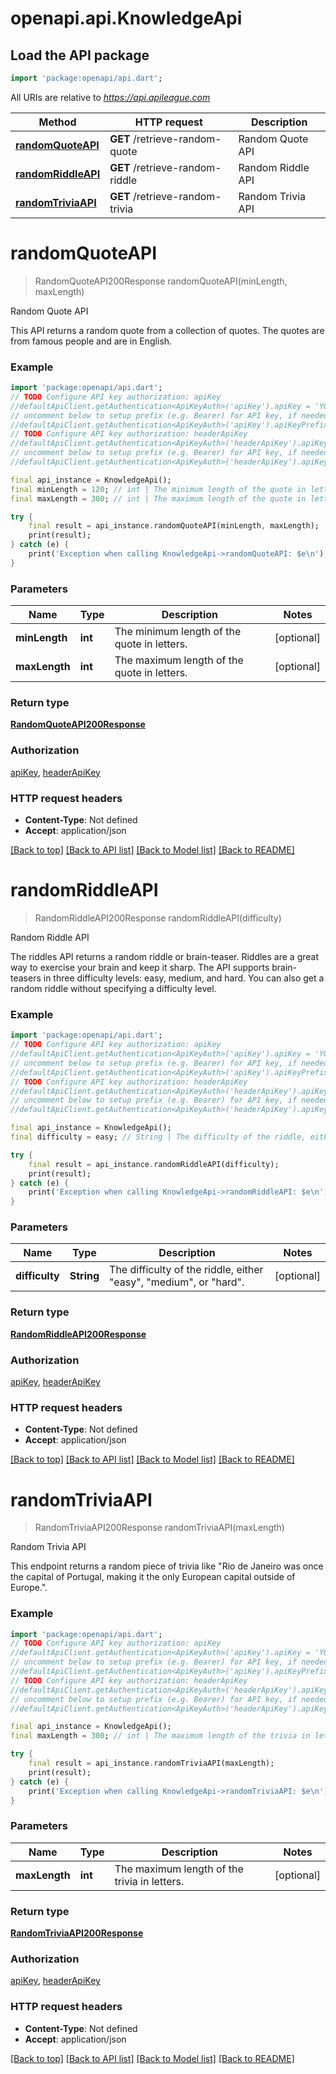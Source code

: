 # openapi.api.KnowledgeApi

## Load the API package
```dart
import 'package:openapi/api.dart';
```

All URIs are relative to *https://api.apileague.com*

Method | HTTP request | Description
------------- | ------------- | -------------
[**randomQuoteAPI**](KnowledgeApi.md#randomquoteapi) | **GET** /retrieve-random-quote | Random Quote API
[**randomRiddleAPI**](KnowledgeApi.md#randomriddleapi) | **GET** /retrieve-random-riddle | Random Riddle API
[**randomTriviaAPI**](KnowledgeApi.md#randomtriviaapi) | **GET** /retrieve-random-trivia | Random Trivia API


# **randomQuoteAPI**
> RandomQuoteAPI200Response randomQuoteAPI(minLength, maxLength)

Random Quote API

This API returns a random quote from a collection of quotes. The quotes are from famous people and are in English.

### Example
```dart
import 'package:openapi/api.dart';
// TODO Configure API key authorization: apiKey
//defaultApiClient.getAuthentication<ApiKeyAuth>('apiKey').apiKey = 'YOUR_API_KEY';
// uncomment below to setup prefix (e.g. Bearer) for API key, if needed
//defaultApiClient.getAuthentication<ApiKeyAuth>('apiKey').apiKeyPrefix = 'Bearer';
// TODO Configure API key authorization: headerApiKey
//defaultApiClient.getAuthentication<ApiKeyAuth>('headerApiKey').apiKey = 'YOUR_API_KEY';
// uncomment below to setup prefix (e.g. Bearer) for API key, if needed
//defaultApiClient.getAuthentication<ApiKeyAuth>('headerApiKey').apiKeyPrefix = 'Bearer';

final api_instance = KnowledgeApi();
final minLength = 120; // int | The minimum length of the quote in letters.
final maxLength = 300; // int | The maximum length of the quote in letters.

try {
    final result = api_instance.randomQuoteAPI(minLength, maxLength);
    print(result);
} catch (e) {
    print('Exception when calling KnowledgeApi->randomQuoteAPI: $e\n');
}
```

### Parameters

Name | Type | Description  | Notes
------------- | ------------- | ------------- | -------------
 **minLength** | **int**| The minimum length of the quote in letters. | [optional] 
 **maxLength** | **int**| The maximum length of the quote in letters. | [optional] 

### Return type

[**RandomQuoteAPI200Response**](RandomQuoteAPI200Response.md)

### Authorization

[apiKey](../README.md#apiKey), [headerApiKey](../README.md#headerApiKey)

### HTTP request headers

 - **Content-Type**: Not defined
 - **Accept**: application/json

[[Back to top]](#) [[Back to API list]](../README.md#documentation-for-api-endpoints) [[Back to Model list]](../README.md#documentation-for-models) [[Back to README]](../README.md)

# **randomRiddleAPI**
> RandomRiddleAPI200Response randomRiddleAPI(difficulty)

Random Riddle API

The riddles API returns a random riddle or brain-teaser. Riddles are a great way to exercise your brain and keep it sharp. The API supports brain-teasers in three difficulty levels: easy, medium, and hard. You can also get a random riddle without specifying a difficulty level.

### Example
```dart
import 'package:openapi/api.dart';
// TODO Configure API key authorization: apiKey
//defaultApiClient.getAuthentication<ApiKeyAuth>('apiKey').apiKey = 'YOUR_API_KEY';
// uncomment below to setup prefix (e.g. Bearer) for API key, if needed
//defaultApiClient.getAuthentication<ApiKeyAuth>('apiKey').apiKeyPrefix = 'Bearer';
// TODO Configure API key authorization: headerApiKey
//defaultApiClient.getAuthentication<ApiKeyAuth>('headerApiKey').apiKey = 'YOUR_API_KEY';
// uncomment below to setup prefix (e.g. Bearer) for API key, if needed
//defaultApiClient.getAuthentication<ApiKeyAuth>('headerApiKey').apiKeyPrefix = 'Bearer';

final api_instance = KnowledgeApi();
final difficulty = easy; // String | The difficulty of the riddle, either \"easy\", \"medium\", or \"hard\".

try {
    final result = api_instance.randomRiddleAPI(difficulty);
    print(result);
} catch (e) {
    print('Exception when calling KnowledgeApi->randomRiddleAPI: $e\n');
}
```

### Parameters

Name | Type | Description  | Notes
------------- | ------------- | ------------- | -------------
 **difficulty** | **String**| The difficulty of the riddle, either \"easy\", \"medium\", or \"hard\". | [optional] 

### Return type

[**RandomRiddleAPI200Response**](RandomRiddleAPI200Response.md)

### Authorization

[apiKey](../README.md#apiKey), [headerApiKey](../README.md#headerApiKey)

### HTTP request headers

 - **Content-Type**: Not defined
 - **Accept**: application/json

[[Back to top]](#) [[Back to API list]](../README.md#documentation-for-api-endpoints) [[Back to Model list]](../README.md#documentation-for-models) [[Back to README]](../README.md)

# **randomTriviaAPI**
> RandomTriviaAPI200Response randomTriviaAPI(maxLength)

Random Trivia API

This endpoint returns a random piece of trivia like \"Rio de Janeiro was once the capital of Portugal, making it the only European capital outside of Europe.\".

### Example
```dart
import 'package:openapi/api.dart';
// TODO Configure API key authorization: apiKey
//defaultApiClient.getAuthentication<ApiKeyAuth>('apiKey').apiKey = 'YOUR_API_KEY';
// uncomment below to setup prefix (e.g. Bearer) for API key, if needed
//defaultApiClient.getAuthentication<ApiKeyAuth>('apiKey').apiKeyPrefix = 'Bearer';
// TODO Configure API key authorization: headerApiKey
//defaultApiClient.getAuthentication<ApiKeyAuth>('headerApiKey').apiKey = 'YOUR_API_KEY';
// uncomment below to setup prefix (e.g. Bearer) for API key, if needed
//defaultApiClient.getAuthentication<ApiKeyAuth>('headerApiKey').apiKeyPrefix = 'Bearer';

final api_instance = KnowledgeApi();
final maxLength = 300; // int | The maximum length of the trivia in letters.

try {
    final result = api_instance.randomTriviaAPI(maxLength);
    print(result);
} catch (e) {
    print('Exception when calling KnowledgeApi->randomTriviaAPI: $e\n');
}
```

### Parameters

Name | Type | Description  | Notes
------------- | ------------- | ------------- | -------------
 **maxLength** | **int**| The maximum length of the trivia in letters. | [optional] 

### Return type

[**RandomTriviaAPI200Response**](RandomTriviaAPI200Response.md)

### Authorization

[apiKey](../README.md#apiKey), [headerApiKey](../README.md#headerApiKey)

### HTTP request headers

 - **Content-Type**: Not defined
 - **Accept**: application/json

[[Back to top]](#) [[Back to API list]](../README.md#documentation-for-api-endpoints) [[Back to Model list]](../README.md#documentation-for-models) [[Back to README]](../README.md)

